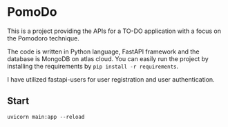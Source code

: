 # PomoDo

This is a project providing the APIs for a TO-DO application with a focus on the Pomodoro technique.

The code is written in Python language, FastAPI framework and the database is MongoDB on atlas cloud.
You can easily run the project by installing the requirements by ```pip install -r requirements```.

I have utilized fastapi-users for user registration and user authentication.

## Start
```uvicorn main:app --reload```
